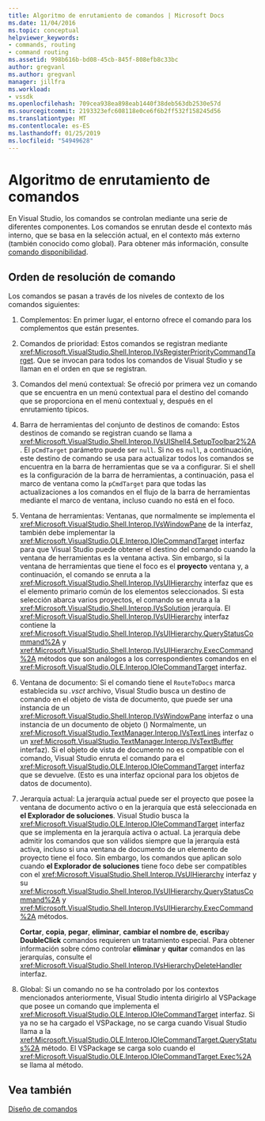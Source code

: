 ```yaml
---
title: Algoritmo de enrutamiento de comandos | Microsoft Docs
ms.date: 11/04/2016
ms.topic: conceptual
helpviewer_keywords:
- commands, routing
- command routing
ms.assetid: 998b616b-bd08-45cb-845f-808efb8c33bc
author: gregvanl
ms.author: gregvanl
manager: jillfra
ms.workload:
- vssdk
ms.openlocfilehash: 709cea938ea898eab1440f38deb563db2530e57d
ms.sourcegitcommit: 2193323efc608118e0ce6f6b2ff532f158245d56
ms.translationtype: MT
ms.contentlocale: es-ES
ms.lasthandoff: 01/25/2019
ms.locfileid: "54949628"
---
```

# <a name="command-routing-algorithm"></a>Algoritmo de enrutamiento de comandos
En Visual Studio, los comandos se controlan mediante una serie de diferentes componentes. Los comandos se enrutan desde el contexto más interno, que se basa en la selección actual, en el contexto más externo (también conocido como global). Para obtener más información, consulte [comando disponibilidad](../../extensibility/internals/command-availability.md).  
  
## <a name="order-of-command-resolution"></a>Orden de resolución de comando  
 Los comandos se pasan a través de los niveles de contexto de los comandos siguientes:  
  
1.  Complementos: En primer lugar, el entorno ofrece el comando para los complementos que están presentes.  
  
2.  Comandos de prioridad: Estos comandos se registran mediante <xref:Microsoft.VisualStudio.Shell.Interop.IVsRegisterPriorityCommandTarget>. Que se invocan para todos los comandos de Visual Studio y se llaman en el orden en que se registran.  
  
3.  Comandos del menú contextual: Se ofreció por primera vez un comando que se encuentra en un menú contextual para el destino del comando que se proporciona en el menú contextual y, después en el enrutamiento típicos.  
  
4.  Barra de herramientas del conjunto de destinos de comando: Estos destinos de comando se registran cuando se llama a <xref:Microsoft.VisualStudio.Shell.Interop.IVsUIShell4.SetupToolbar2%2A>. El `pCmdTarget` parámetro puede ser `null`. Si no es `null`, a continuación, este destino de comando se usa para actualizar todos los comandos se encuentra en la barra de herramientas que se va a configurar. Si el shell es la configuración de la barra de herramientas, a continuación, pasa el marco de ventana como la `pCmdTarget` para que todas las actualizaciones a los comandos en el flujo de la barra de herramientas mediante el marco de ventana, incluso cuando no está en el foco.  
  
5.  Ventana de herramientas: Ventanas, que normalmente se implementa el <xref:Microsoft.VisualStudio.Shell.Interop.IVsWindowPane> de la interfaz, también debe implementar la <xref:Microsoft.VisualStudio.OLE.Interop.IOleCommandTarget> interfaz para que Visual Studio puede obtener el destino del comando cuando la ventana de herramientas es la ventana activa. Sin embargo, si la ventana de herramientas que tiene el foco es el **proyecto** ventana y, a continuación, el comando se enruta a la <xref:Microsoft.VisualStudio.Shell.Interop.IVsUIHierarchy> interfaz que es el elemento primario común de los elementos seleccionados. Si esta selección abarca varios proyectos, el comando se enruta a la <xref:Microsoft.VisualStudio.Shell.Interop.IVsSolution> jerarquía. El <xref:Microsoft.VisualStudio.Shell.Interop.IVsUIHierarchy> interfaz contiene la <xref:Microsoft.VisualStudio.Shell.Interop.IVsUIHierarchy.QueryStatusCommand%2A> y <xref:Microsoft.VisualStudio.Shell.Interop.IVsUIHierarchy.ExecCommand%2A> métodos que son análogos a los correspondientes comandos en el <xref:Microsoft.VisualStudio.OLE.Interop.IOleCommandTarget> interfaz.  
  
6.  Ventana de documento: Si el comando tiene el `RouteToDocs` marca establecida su *.vsct* archivo, Visual Studio busca un destino de comando en el objeto de vista de documento, que puede ser una instancia de un <xref:Microsoft.VisualStudio.Shell.Interop.IVsWindowPane> interfaz o una instancia de un documento de objeto () Normalmente, un <xref:Microsoft.VisualStudio.TextManager.Interop.IVsTextLines> interfaz o un <xref:Microsoft.VisualStudio.TextManager.Interop.IVsTextBuffer> interfaz). Si el objeto de vista de documento no es compatible con el comando, Visual Studio enruta el comando para el <xref:Microsoft.VisualStudio.OLE.Interop.IOleCommandTarget> interfaz que se devuelve. (Esto es una interfaz opcional para los objetos de datos de documento).  
  
7.  Jerarquía actual: La jerarquía actual puede ser el proyecto que posee la ventana de documento activo o en la jerarquía que está seleccionada en **el Explorador de soluciones**. Visual Studio busca la <xref:Microsoft.VisualStudio.OLE.Interop.IOleCommandTarget> interfaz que se implementa en la jerarquía activa o actual. La jerarquía debe admitir los comandos que son válidos siempre que la jerarquía está activa, incluso si una ventana de documento de un elemento de proyecto tiene el foco. Sin embargo, los comandos que aplican solo cuando **el Explorador de soluciones** tiene foco debe ser compatibles con el <xref:Microsoft.VisualStudio.Shell.Interop.IVsUIHierarchy> interfaz y su <xref:Microsoft.VisualStudio.Shell.Interop.IVsUIHierarchy.QueryStatusCommand%2A> y <xref:Microsoft.VisualStudio.Shell.Interop.IVsUIHierarchy.ExecCommand%2A> métodos.  
  
     **Cortar**, **copia**, **pegar**, **eliminar**, **cambiar el nombre de**, **escriba**y **DoubleClick** comandos requieren un tratamiento especial. Para obtener información sobre cómo controlar **eliminar** y **quitar** comandos en las jerarquías, consulte el <xref:Microsoft.VisualStudio.Shell.Interop.IVsHierarchyDeleteHandler> interfaz.  
  
8.  Global: Si un comando no se ha controlado por los contextos mencionados anteriormente, Visual Studio intenta dirigirlo al VSPackage que posee un comando que implementa el <xref:Microsoft.VisualStudio.OLE.Interop.IOleCommandTarget> interfaz. Si ya no se ha cargado el VSPackage, no se carga cuando Visual Studio llama a la <xref:Microsoft.VisualStudio.OLE.Interop.IOleCommandTarget.QueryStatus%2A> método. El VSPackage se carga solo cuando el <xref:Microsoft.VisualStudio.OLE.Interop.IOleCommandTarget.Exec%2A> se llama al método.  
  
## <a name="see-also"></a>Vea también  
 [Diseño de comandos](../../extensibility/internals/command-design.md)